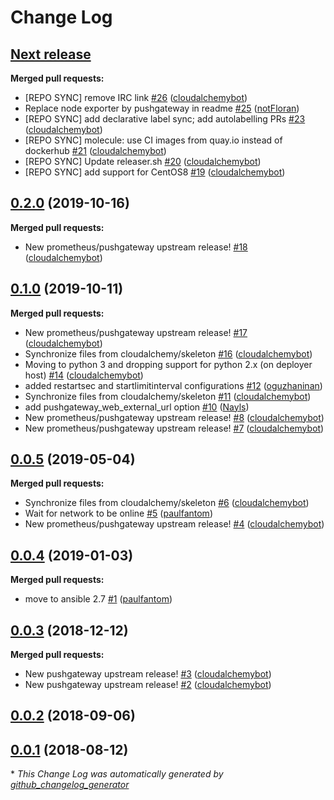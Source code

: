 # Change Log

## [**Next release**](https://galaxy.ansible.com/cloudalchemy/pushgateway)

**Merged pull requests:**

- \[REPO SYNC\] remove IRC link [\#26](https://github.com/cloudalchemy/ansible-pushgateway/pull/26) ([cloudalchemybot](https://github.com/cloudalchemybot))
- Replace node exporter by pushgateway in readme [\#25](https://github.com/cloudalchemy/ansible-pushgateway/pull/25) ([notFloran](https://github.com/notFloran))
- \[REPO SYNC\] add declarative label sync; add autolabelling PRs [\#23](https://github.com/cloudalchemy/ansible-pushgateway/pull/23) ([cloudalchemybot](https://github.com/cloudalchemybot))
- \[REPO SYNC\] molecule: use CI images from quay.io instead of dockerhub [\#21](https://github.com/cloudalchemy/ansible-pushgateway/pull/21) ([cloudalchemybot](https://github.com/cloudalchemybot))
- \[REPO SYNC\] Update releaser.sh [\#20](https://github.com/cloudalchemy/ansible-pushgateway/pull/20) ([cloudalchemybot](https://github.com/cloudalchemybot))
- \[REPO SYNC\] add support for CentOS8 [\#19](https://github.com/cloudalchemy/ansible-pushgateway/pull/19) ([cloudalchemybot](https://github.com/cloudalchemybot))

## [0.2.0](https://galaxy.ansible.com/cloudalchemy/pushgateway) (2019-10-16)
**Merged pull requests:**

- New prometheus/pushgateway upstream release! [\#18](https://github.com/cloudalchemy/ansible-pushgateway/pull/18) ([cloudalchemybot](https://github.com/cloudalchemybot))

## [0.1.0](https://galaxy.ansible.com/cloudalchemy/pushgateway) (2019-10-11)
**Merged pull requests:**

- New prometheus/pushgateway upstream release! [\#17](https://github.com/cloudalchemy/ansible-pushgateway/pull/17) ([cloudalchemybot](https://github.com/cloudalchemybot))
- Synchronize files from cloudalchemy/skeleton [\#16](https://github.com/cloudalchemy/ansible-pushgateway/pull/16) ([cloudalchemybot](https://github.com/cloudalchemybot))
- Moving to python 3 and dropping support for python 2.x \(on deployer host\) [\#14](https://github.com/cloudalchemy/ansible-pushgateway/pull/14) ([cloudalchemybot](https://github.com/cloudalchemybot))
- added restartsec and startlimitinterval configurations [\#12](https://github.com/cloudalchemy/ansible-pushgateway/pull/12) ([oguzhaninan](https://github.com/oguzhaninan))
- Synchronize files from cloudalchemy/skeleton [\#11](https://github.com/cloudalchemy/ansible-pushgateway/pull/11) ([cloudalchemybot](https://github.com/cloudalchemybot))
- add pushgateway\_web\_external\_url option [\#10](https://github.com/cloudalchemy/ansible-pushgateway/pull/10) ([Nayls](https://github.com/Nayls))
- New prometheus/pushgateway upstream release! [\#8](https://github.com/cloudalchemy/ansible-pushgateway/pull/8) ([cloudalchemybot](https://github.com/cloudalchemybot))
- New prometheus/pushgateway upstream release! [\#7](https://github.com/cloudalchemy/ansible-pushgateway/pull/7) ([cloudalchemybot](https://github.com/cloudalchemybot))

## [0.0.5](https://galaxy.ansible.com/cloudalchemy/pushgateway) (2019-05-04)
**Merged pull requests:**

- Synchronize files from cloudalchemy/skeleton [\#6](https://github.com/cloudalchemy/ansible-pushgateway/pull/6) ([cloudalchemybot](https://github.com/cloudalchemybot))
- Wait for network to be online [\#5](https://github.com/cloudalchemy/ansible-pushgateway/pull/5) ([paulfantom](https://github.com/paulfantom))
- New prometheus/pushgateway upstream release! [\#4](https://github.com/cloudalchemy/ansible-pushgateway/pull/4) ([cloudalchemybot](https://github.com/cloudalchemybot))

## [0.0.4](https://galaxy.ansible.com/cloudalchemy/pushgateway) (2019-01-03)
**Merged pull requests:**

- move to ansible 2.7 [\#1](https://github.com/cloudalchemy/ansible-pushgateway/pull/1) ([paulfantom](https://github.com/paulfantom))

## [0.0.3](https://galaxy.ansible.com/cloudalchemy/pushgateway) (2018-12-12)
**Merged pull requests:**

- New pushgateway upstream release! [\#3](https://github.com/cloudalchemy/ansible-pushgateway/pull/3) ([cloudalchemybot](https://github.com/cloudalchemybot))
- New pushgateway upstream release! [\#2](https://github.com/cloudalchemy/ansible-pushgateway/pull/2) ([cloudalchemybot](https://github.com/cloudalchemybot))

## [0.0.2](https://galaxy.ansible.com/cloudalchemy/pushgateway) (2018-09-06)
## [0.0.1](https://galaxy.ansible.com/cloudalchemy/pushgateway) (2018-08-12)


\* *This Change Log was automatically generated by [github_changelog_generator](https://github.com/skywinder/Github-Changelog-Generator)*
